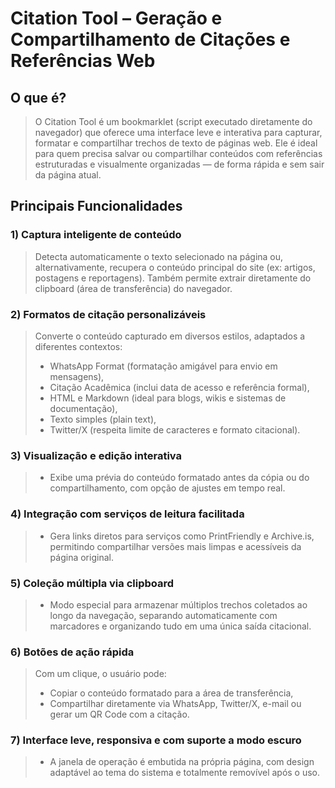 # Citation Tool – Geração e Compartilhamento de Citações e Referências Web
> 
## O que é?
> 
> O Citation Tool é um bookmarklet (script executado diretamente do navegador) que oferece uma interface leve e interativa para capturar, formatar e compartilhar trechos de texto de páginas web. Ele é ideal para quem precisa salvar ou compartilhar conteúdos com referências estruturadas e visualmente organizadas — de forma rápida e sem sair da página atual.
> 
## Principais Funcionalidades
> 
### 1) Captura inteligente de conteúdo
> Detecta automaticamente o texto selecionado na página ou, alternativamente, recupera o conteúdo principal do site (ex: artigos, postagens e reportagens). Também permite extrair diretamente do clipboard (área de transferência) do navegador.
> 
### 2) Formatos de citação personalizáveis
> Converte o conteúdo capturado em diversos estilos, adaptados a diferentes contextos:
> - WhatsApp Format (formatação amigável para envio em mensagens),
> - Citação Acadêmica (inclui data de acesso e referência formal),
> - HTML e Markdown (ideal para blogs, wikis e sistemas de documentação),
> - Texto simples (plain text),
> - Twitter/X (respeita limite de caracteres e formato citacional).
> 
### 3) Visualização e edição interativa
> - Exibe uma prévia do conteúdo formatado antes da cópia ou do compartilhamento, com opção de ajustes em tempo real.
> 
### 4) Integração com serviços de leitura facilitada
> - Gera links diretos para serviços como PrintFriendly e Archive.is, permitindo compartilhar versões mais limpas e acessíveis da página original.
> 
### 5) Coleção múltipla via clipboard
> - Modo especial para armazenar múltiplos trechos coletados ao longo da navegação, separando automaticamente com marcadores e organizando tudo em uma única saída citacional.
> 
### 6) Botões de ação rápida
> Com um clique, o usuário pode:
> - Copiar o conteúdo formatado para a área de transferência,
> - Compartilhar diretamente via WhatsApp, Twitter/X, e-mail ou gerar um QR Code com a citação.
> 
### 7) Interface leve, responsiva e com suporte a modo escuro
> - A janela de operação é embutida na própria página, com design adaptável ao tema do sistema e totalmente removível após o uso.

